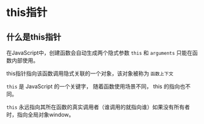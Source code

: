 # this指针

## 什么是this指针

在JavaScript中，创建函数会自动生成两个隐式参数 `this` 和 `arguments` 只能在函数内部使用。

this指针指向该函数调用隐式关联的一个对象，该对象被称为 `函数上下文`

`this` 是 JavaScript 的一个关键字， 随着函数使用场景不同， this 的指向也不同。

`this` 永远指向其所在函数的真实调用者（谁调用的就指向谁）如果没有所有者时，指向全局对象window。

 